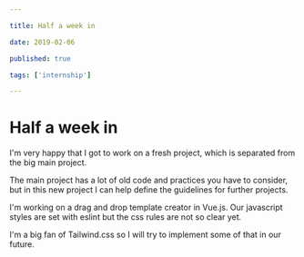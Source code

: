 ```yaml
---

title: Half a week in

date: 2019-02-06

published: true

tags: ['internship']

---
```


# Half a week in

I'm very happy that I got to work on a fresh project, which is separated from the big main project.

The main project has a lot of old code and practices you have to consider, but in this new project I can help define the guidelines for further projects.

I'm working on a drag and drop template creator in Vue.js. Our javascript styles are set with eslint but the css rules are not so clear yet.

I'm a big fan of Tailwind.css so I will try to implement some of that in our future.
